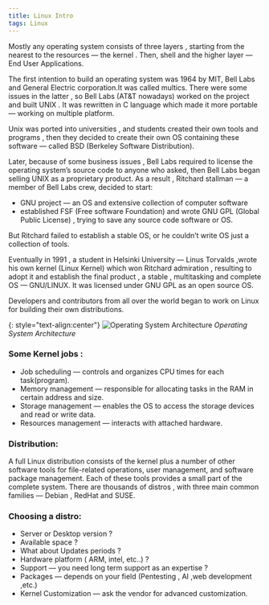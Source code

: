 ```yaml
---
title: Linux Intro
tags: Linux
---
```


Mostly any operating system consists of three layers , starting from the nearest to the resources — the kernel . Then, shell and the higher layer — End User Applications.

The first intention to build an operating system was 1964 by MIT, Bell Labs and General Electric corporation.It was called multics.
There were some issues in the latter , so Bell Labs (AT&T nowadays) worked on the project and built UNIX . It was rewritten in C language which made it more portable — working on multiple platform.

Unix was ported into universities , and students created their own tools and programs , then they decided to create their own OS containing these software — called BSD (Berkeley Software Distribution).

Later, because of some business issues , Bell Labs required to license the operating system’s source code to anyone who asked, then Bell Labs began selling UNIX as a proprietary product.
As a result , Ritchard stallman — a member of Bell Labs crew, decided to start:
* GNU project — an OS and extensive collection of computer software
* established FSF (Free software Foundation) and wrote GNU GPL (Global Public License) , trying to save any source code software or OS.

But Ritchard failed to establish a stable OS, or he couldn’t write OS just a collection of tools.

Eventually in 1991 , a student in Helsinki University — Linus Torvalds ,wrote his own kernel (Linux Kernel) which won Ritchard admiration , resulting to adopt it and establish the final product , a stable , multitasking and complete OS — GNU/LINUX. It was licensed under GNU GPL as an open source OS.

Developers and contributors from all over the world began to work on Linux for building their own distributions.

{: style="text-align:center"}
![](/assets/images/linux-intro/OS_arch.jpeg "Operating System Architecture" )
*Operating System Architecture*

### Some Kernel jobs :
* Job scheduling —  controls and organizes CPU times for each task(program).
* Memory management — responsible for allocating tasks in the RAM in certain address and size.
* Storage management — enables the OS to access the storage devices and read or write data.
* Resources management — interacts with attached hardware.

### Distribution:
A full Linux distribution consists of the kernel plus a number of other software tools for file-related operations, user management, and software package management. Each of these tools provides a small part of the complete system.
There are thousands of distros , with three main common families — Debian , RedHat and SUSE.

### Choosing a distro:
* Server or Desktop version ?
* Available space ?
* What about Updates periods ?
* Hardware platform ( ARM, intel, etc..) ?
* Support — you need long term support as an expertise ?
* Packages — depends on your field (Pentesting , AI ,web development ,etc.)
* Kernel Customization — ask the vendor for advanced customization.


